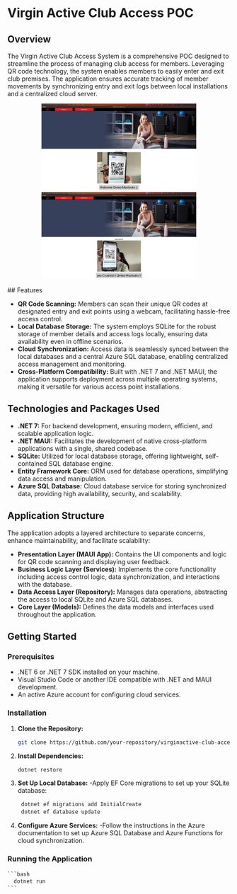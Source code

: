 # Virgin Active Club Access POC

## Overview

The Virgin Active Club Access System is a comprehensive POC designed to streamline the process of managing club access for members. Leveraging QR code technology, the system enables members to easily enter and exit club premises. The application ensures accurate tracking of member movements by synchronizing entry and exit logs between local installations and a centralized cloud server.

<p align="center">
   <img src="src/virginactive.club.access/Resources/Images/CheckIn.png" width="350" title="check Int">

   <img src="src/virginactive.club.access/Resources/Images/CheckOut.png" width="350" title="check out">
 </p>
## Features

- **QR Code Scanning:** Members can scan their unique QR codes at designated entry and exit points using a webcam, facilitating hassle-free access control.
- **Local Database Storage:** The system employs SQLite for the robust storage of member details and access logs locally, ensuring data availability even in offline scenarios.
- **Cloud Synchronization:** Access data is seamlessly synced between the local databases and a central Azure SQL database, enabling centralized access management and monitoring.
- **Cross-Platform Compatibility:** Built with .NET 7 and .NET MAUI, the application supports deployment across multiple operating systems, making it versatile for various access point installations.

## Technologies and Packages Used

- **.NET 7:** For backend development, ensuring modern, efficient, and scalable application logic.
- **.NET MAUI:** Facilitates the development of native cross-platform applications with a single, shared codebase.
- **SQLite:** Utilized for local database storage, offering lightweight, self-contained SQL database engine.
- **Entity Framework Core:** ORM used for database operations, simplifying data access and manipulation.
- **Azure SQL Database:** Cloud database service for storing synchronized data, providing high availability, security, and scalability.

## Application Structure

The application adopts a layered architecture to separate concerns, enhance maintainability, and facilitate scalability:

- **Presentation Layer (MAUI App):** Contains the UI components and logic for QR code scanning and displaying user feedback.
- **Business Logic Layer (Services):** Implements the core functionality including access control logic, data synchronization, and interactions with the database.
- **Data Access Layer (Repository):** Manages data operations, abstracting the access to local SQLite and Azure SQL databases.
- **Core Layer (Models):** Defines the data models and interfaces used throughout the application.

## Getting Started

### Prerequisites

- .NET 6 or .NET 7 SDK installed on your machine.
- Visual Studio Code or another IDE compatible with .NET and MAUI development.
- An active Azure account for configuring cloud services.

### Installation

1. **Clone the Repository:**

   ```bash
   git clone https://github.com/your-repository/virginactive-club-access.git
   ```

2. **Install Dependencies:**

   ```bash
   dotnet restore
   ```

3. **Set Up Local Database:**
   -Apply EF Core migrations to set up your SQLite database:

   ```bash
    dotnet ef migrations add InitialCreate
    dotnet ef database update
   ```

4. **Configure Azure Services:**
   -Follow the instructions in the Azure documentation to set up Azure SQL Database and Azure Functions for cloud synchronization.

### Running the Application

    ```bash
      dotnet run
    ```
